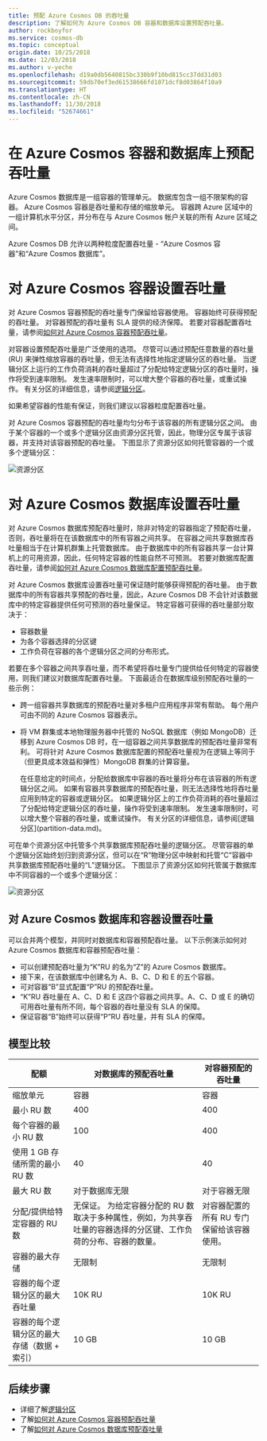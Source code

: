 ```yaml
---
title: 预配 Azure Cosmos DB 的吞吐量
description: 了解如何为 Azure Cosmos DB 容器和数据库设置预配吞吐量。
author: rockboyfor
ms.service: cosmos-db
ms.topic: conceptual
origin.date: 10/25/2018
ms.date: 12/03/2018
ms.author: v-yeche
ms.openlocfilehash: d19a0db5640815bc330b9f10bd815cc37dd31d03
ms.sourcegitcommit: 59db70ef3ed61538666fd1071dcf8d03864f10a9
ms.translationtype: HT
ms.contentlocale: zh-CN
ms.lasthandoff: 11/30/2018
ms.locfileid: "52674661"
---
```

<!-- Notice: Meta Not Available on graphs, and tables -->
# <a name="provision-throughput-on-azure-cosmos-containers-and-databases"></a>在 Azure Cosmos 容器和数据库上预配吞吐量

Azure Cosmos 数据库是一组容器的管理单元。 数据库包含一组不限架构的容器。 Azure Cosmos 容器是吞吐量和存储的缩放单元。 容器跨 Azure 区域中的一组计算机水平分区，并分布在与 Azure Cosmos 帐户关联的所有 Azure 区域之间。

Azure Cosmos DB 允许以两种粒度配置吞吐量 - “Azure Cosmos 容器”和“Azure Cosmos 数据库”。

# <a name="setting-throughput-on-a-azure-cosmos-container"></a>对 Azure Cosmos 容器设置吞吐量  

对 Azure Cosmos 容器预配的吞吐量专门保留给容器使用。 容器始终可获得预配的吞吐量。 对容器预配的吞吐量有 SLA 提供的经济保障。 若要对容器配置吞吐量，请参阅[如何对 Azure Cosmos 容器预配吞吐量](how-to-provision-container-throughput.md)。

对容器设置预配吞吐量是广泛使用的选项。 尽管可以通过预配任意数量的吞吐量 (RU) 来弹性缩放容器的吞吐量，但无法有选择性地指定逻辑分区的吞吐量。 当逻辑分区上运行的工作负荷消耗的吞吐量超过了分配给特定逻辑分区的吞吐量时，操作将受到速率限制。 发生速率限制时，可以增大整个容器的吞吐量，或重试操作。 有关分区的详细信息，请参阅[逻辑分区](partition-data.md)。

如果希望容器的性能有保证，则我们建议以容器粒度配置吞吐量。

对 Azure Cosmos 容器预配的吞吐量均匀分布于该容器的所有逻辑分区之间。 由于某个容器的一个或多个逻辑分区由资源分区托管，因此，物理分区专属于该容器，并支持对该容器预配的吞吐量。 下图显示了资源分区如何托管容器的一个或多个逻辑分区：

![资源分区](./media/set-throughput/resource-partition.png)

# <a name="setting-throughput-on-a-azure-cosmos-database"></a>对 Azure Cosmos 数据库设置吞吐量

对 Azure Cosmos 数据库预配吞吐量时，除非对特定的容器指定了预配吞吐量，否则，吞吐量将在在该数据库中的所有容器之间共享。 在容器之间共享数据库吞吐量相当于在计算机群集上托管数据库。 由于数据库中的所有容器共享一台计算机上的可用资源，因此，任何特定容器的性能自然不可预测。 若要对数据库配置吞吐量，请参阅[如何对 Azure Cosmos 数据库配置预配吞吐量](how-to-provision-database-throughput.md)。

对 Azure Cosmos 数据库设置吞吐量可保证随时能够获得预配的吞吐量。 由于数据库中的所有容器共享预配的吞吐量，因此，Azure Cosmos DB 不会针对该数据库中的特定容器提供任何可预测的吞吐量保证。 特定容器可获得的吞吐量部分取决于：

* 容器数量
* 为各个容器选择的分区键
* 工作负荷在容器的各个逻辑分区之间的分布形式。 

若要在多个容器之间共享吞吐量，而不希望将吞吐量专门提供给任何特定的容器使用，则我们建议对数据库配置吞吐量。 下面最适合在数据库级别预配吞吐量的一些示例：

* 跨一组容器共享数据库的预配吞吐量对多租户应用程序非常有帮助。 每个用户可由不同的 Azure Cosmos 容器表示。

* 将 VM 群集或本地物理服务器中托管的 NoSQL 数据库（例如 MongoDB）迁移到 Azure Cosmos DB 时，在一组容器之间共享数据库的预配吞吐量非常有利。 可将针对 Azure Cosmos 数据库配置的预配吞吐量视为在逻辑上等同于（但更具成本效益和弹性）MongoDB 群集的计算容量。  
    <!-- Not Available on Cassandra-->在任意给定的时间点，分配给数据库中容器的吞吐量将分布在该容器的所有逻辑分区之间。 如果有容器共享数据库的预配吞吐量，则无法选择性地将吞吐量应用到特定的容器或逻辑分区。 如果逻辑分区上的工作负荷消耗的吞吐量超过了分配给特定逻辑分区的吞吐量，操作将受到速率限制。 发生速率限制时，可以增大整个容器的吞吐量，或重试操作。 有关分区的详细信息，请参阅[逻辑分区](partition-data.md)。

可在单个资源分区中托管多个共享数据库预配吞吐量的逻辑分区。 尽管容器的单个逻辑分区始终划归到资源分区，但可以在“R”物理分区中映射和托管“C”容器中共享数据库预配吞吐量的“L”逻辑分区。 下图显示了资源分区如何托管属于数据库中不同容器的一个或多个逻辑分区：

![资源分区](./media/set-throughput/resource-partition2.png)

## <a name="setting-throughput-on-a-azure-cosmos-database-and-a-container"></a>对 Azure Cosmos 数据库和容器设置吞吐量

可以合并两个模型，并同时对数据库和容器预配吞吐量。 以下示例演示如何对 Azure Cosmos 数据库和容器预配吞吐量：

* 可以创建预配吞吐量为“K”RU 的名为“Z”的 Azure Cosmos 数据库。 
* 接下来，在该数据库中创建名为 A、B、C、D 和 E 的五个容器。
* 可对容器“B”显式配置“P”RU 的预配吞吐量。
* “K”RU 吞吐量在 A、C、D 和 E 这四个容器之间共享。A、C、D 或 E 的确切可用吞吐量有所不同，每个容器的吞吐量没有 SLA 的保障。
* 保证容器“B”始终可以获得“P”RU 吞吐量，并有 SLA 的保障。

## <a name="comparison-of-models"></a>模型比较

|**配额**  |**对数据库的预配吞吐量**  |**对容器预配的吞吐量**|
|---------|---------|---------|
|缩放单元|容器|容器|
|最小 RU 数 |400 |400|
|每个容器的最小 RU 数|100|400|
|使用 1 GB 存储所需的最小 RU 数|40|40|
|最大 RU 数|对于数据库无限|对于容器无限|
|分配/提供给特定容器的 RU 数|无保证。 为给定容器分配的 RU 数取决于多种属性，例如，为共享吞吐量的容器选择的分区键、工作负荷的分布、容器的数量。 |对容器配置的所有 RU 专门保留给该容器使用。|
|容器的最大存储|无限制|无限制|
|容器的每个逻辑分区的最大吞吐量|10K RU|10K RU|
|容器的每个逻辑分区的最大存储（数据 + 索引）|10 GB|10 GB|

## <a name="next-steps"></a>后续步骤

* 详细了解[逻辑分区](partition-data.md)
* 了解[如何对 Azure Cosmos 容器预配吞吐量](how-to-provision-container-throughput.md)
* 了解[如何对 Azure Cosmos 数据库预配吞吐量](how-to-provision-database-throughput.md)

<!-- Notice: 全球 to 多个区域 -->
<!-- Update_Description: udpate meta properties, wording update -->
